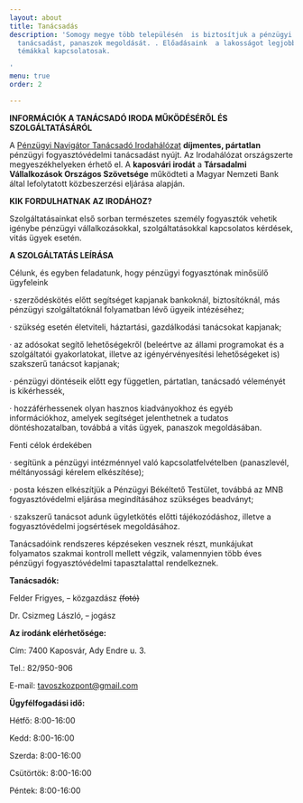 ```yaml
---
layout: about
title: Tanácsadás
description: 'Somogy megye több településén  is biztosítjuk a pénzügyi fogyasztóvédelmi
  tanácsadást, panaszok megoldását. . Előadásaink  a lakosságot legjobban érintő aktuális
  témákkal kapcsolatosak.

'
menu: true
order: 2

---
```

**INFORMÁCIÓK A TANÁCSADÓ IRODA MŰKÖDÉSÉRŐL ÉS SZOLGÁLTATÁSÁRÓL**

A [Pénzügyi Navigátor Tanácsadó Irodahálózat](https://www.mnb.hu/fogyasztovedelem/tanacsado-irodak) **díjmentes, pártatlan** pénzügyi fogyasztóvédelmi tanácsadást nyújt. Az Irodahálózat országszerte megyeszékhelyeken érhető el. A **kaposvári irodát** a **Társadalmi Vállalkozások Országos Szövetsége** működteti a Magyar Nemzeti Bank által lefolytatott közbeszerzési eljárása alapján.

**KIK FORDULHATNAK AZ IRODÁHOZ?**

Szolgáltatásainkat első sorban természetes személy fogyasztók vehetik igénybe pénzügyi vállalkozásokkal, szolgáltatásokkal kapcsolatos kérdések, vitás ügyek esetén.

**A SZOLGÁLTATÁS LEÍRÁSA**

Célunk, és egyben feladatunk, hogy pénzügyi fogyasztónak minősülő ügyfeleink

· szerződéskötés előtt segítséget kapjanak bankoknál, biztosítóknál, más pénzügyi szolgáltatóknál folyamatban lévő ügyeik intézéséhez;

· szükség esetén életviteli, háztartási, gazdálkodási tanácsokat kapjanak;

· az adósokat segítő lehetőségekről (beleértve az állami programokat és a szolgáltatói gyakorlatokat, illetve az igényérvényesítési lehetőségeket is) szakszerű tanácsot kapjanak;

· pénzügyi döntéseik előtt egy független, pártatlan, tanácsadó véleményét is kikérhessék,

· hozzáférhessenek olyan hasznos kiadványokhoz és egyéb információkhoz, amelyek segítséget jelenthetnek a tudatos döntéshozatalban, továbbá a vitás ügyek, panaszok megoldásában.

Fenti célok érdekében

· segítünk a pénzügyi intézménnyel való kapcsolatfelvételben (panaszlevél, méltányossági kérelem elkészítése);

· posta készen elkészítjük a Pénzügyi Békéltető Testület, továbbá az MNB fogyasztóvédelmi eljárása megindításához szükséges beadványt;

· szakszerű tanácsot adunk ügyletkötés előtti tájékozódáshoz, illetve a fogyasztóvédelmi jogsértések megoldásához.

Tanácsadóink rendszeres képzéseken vesznek részt, munkájukat folyamatos szakmai kontroll mellett végzik, valamennyien több éves pénzügyi fogyasztóvédelmi tapasztalattal rendelkeznek.

**Tanácsadók:**

Felder Frigyes, ~~-~~ közgazdász ~~(fotó)~~

Dr. Csizmeg László, ~~-~~ jogász

**Az irodánk elérhetősége:**

Cím: 7400 Kaposvár, Ady Endre u. 3.

Tel.: 82/950-906

E-mail: tavoszkozpont@gmail.com

**Ügyfélfogadási idő:**

Hétfő: 8:00-16:00

Kedd: 8:00-16:00

Szerda: 8:00-16:00

Csütörtök: 8:00-16:00

Péntek: 8:00-16:00